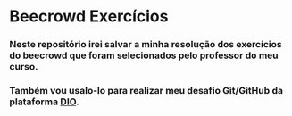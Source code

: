 # Beecrowd Exercícios

### Neste repositório irei salvar a minha resolução dos exercícios do beecrowd que foram selecionados pelo professor do meu curso.

### Também vou usalo-lo para realizar meu desafio Git/GitHub da plataforma [DIO](https://www.dio.me/).
